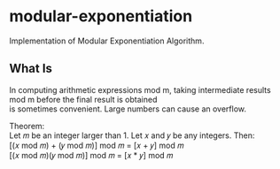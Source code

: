 # modular-exponentiation
Implementation of Modular Exponentiation Algorithm.

## What Is
In computing arithmetic expressions mod m, taking intermediate results mod m before the final result is obtained  
is sometimes convenient.  Large numbers can cause an overflow.

Theorem:  
Let 𝑚 be an integer larger than 1.  Let 𝑥 and 𝑦 be any integers.  Then:  
[(𝑥 mod 𝑚) + (𝑦 mod 𝑚)] mod 𝑚 = [𝑥 + 𝑦] mod 𝑚  
[(𝑥 mod 𝑚)(𝑦 mod 𝑚)] mod 𝑚 = [𝑥 * 𝑦] mod 𝑚  
